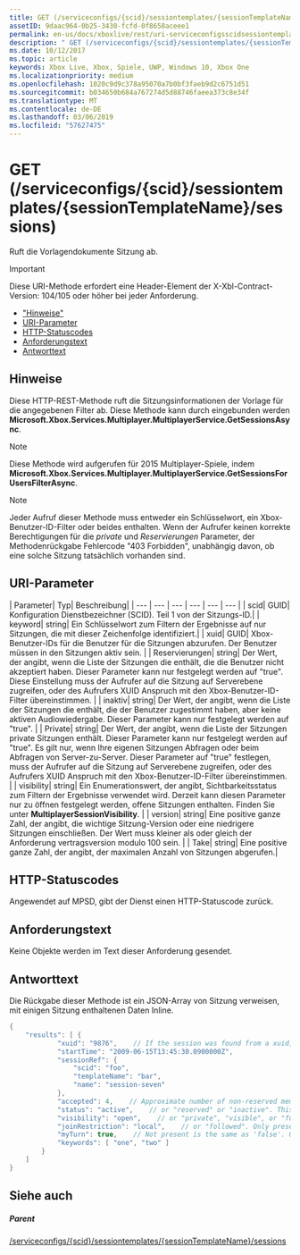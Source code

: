 ```yaml
---
title: GET (/serviceconfigs/{scid}/sessiontemplates/{sessionTemplateName}/sessions)
assetID: 9daac964-0b25-3430-fcfd-0f8658aceee1
permalink: en-us/docs/xboxlive/rest/uri-serviceconfigsscidsessiontemplatessessiontemplatenamesessionsget.html
description: " GET (/serviceconfigs/{scid}/sessiontemplates/{sessionTemplateName}/sessions)"
ms.date: 10/12/2017
ms.topic: article
keywords: Xbox Live, Xbox, Spiele, UWP, Windows 10, Xbox One
ms.localizationpriority: medium
ms.openlocfilehash: 1020c9d9c378a95070a7b0bf3faeb9d2c6751d51
ms.sourcegitcommit: b034650b684a767274d5d88746faeea373c8e34f
ms.translationtype: MT
ms.contentlocale: de-DE
ms.lasthandoff: 03/06/2019
ms.locfileid: "57627475"
---
```

# <a name="get-serviceconfigsscidsessiontemplatessessiontemplatenamesessions"></a>GET (/serviceconfigs/{scid}/sessiontemplates/{sessionTemplateName}/sessions)
Ruft die Vorlagendokumente Sitzung ab.

> [!IMPORTANT]
> Diese URI-Methode erfordert eine Header-Element der X-Xbl-Contract-Version: 104/105 oder höher bei jeder Anforderung.

  * ["Hinweise"](#ID4ET)
  * [URI-Parameter](#ID4EKB)
  * [HTTP-Statuscodes](#ID4EXB)
  * [Anforderungstext](#ID4EAC)
  * [Antworttext](#ID4EKC)

<a id="ID4ET"></a>


## <a name="remarks"></a>Hinweise

Diese HTTP-REST-Methode ruft die Sitzungsinformationen der Vorlage für die angegebenen Filter ab. Diese Methode kann durch eingebunden werden **Microsoft.Xbox.Services.Multiplayer.MultiplayerService.GetSessionsAsync**.


> [!NOTE] 
> Diese Methode wird aufgerufen für 2015 Multiplayer-Spiele, indem <b>Microsoft.Xbox.Services.Multiplayer.MultiplayerService.GetSessionsForUsersFilterAsync</b>.  



> [!NOTE] 
> Jeder Aufruf dieser Methode muss entweder ein Schlüsselwort, ein Xbox-Benutzer-ID-Filter oder beides enthalten. Wenn der Aufrufer keinen korrekte Berechtigungen für die <i>private</i> und <i>Reservierungen</i> Parameter, der Methodenrückgabe Fehlercode "403 Forbidden", unabhängig davon, ob eine solche Sitzung tatsächlich vorhanden sind.  


<a id="ID4EKB"></a>


## <a name="uri-parameters"></a>URI-Parameter

| Parameter| Typ| Beschreibung|
| --- | --- | --- | --- | --- | --- |
| scid| GUID| Konfiguration Dienstbezeichner (SCID). Teil 1 von der Sitzungs-ID.|
| keyword| string| Ein Schlüsselwort zum Filtern der Ergebnisse auf nur Sitzungen, die mit dieser Zeichenfolge identifiziert.|
| xuid| GUID| Xbox-Benutzer-IDs für die Benutzer für die Sitzungen abzurufen. Der Benutzer müssen in den Sitzungen aktiv sein. |
| Reservierungen| string| Der Wert, der angibt, wenn die Liste der Sitzungen die enthält, die die Benutzer nicht akzeptiert haben. Dieser Parameter kann nur festgelegt werden auf "true". Diese Einstellung muss der Aufrufer auf die Sitzung auf Serverebene zugreifen, oder des Aufrufers XUID Anspruch mit den Xbox-Benutzer-ID-Filter übereinstimmen. |
| inaktiv| string| Der Wert, der angibt, wenn die Liste der Sitzungen die enthält, die der Benutzer zugestimmt haben, aber keine aktiven Audiowiedergabe. Dieser Parameter kann nur festgelegt werden auf "true". |
| Private| string| Der Wert, der angibt, wenn die Liste der Sitzungen private Sitzungen enthält. Dieser Parameter kann nur festgelegt werden auf "true". Es gilt nur, wenn Ihre eigenen Sitzungen Abfragen oder beim Abfragen von Server-zu-Server. Dieser Parameter auf "true" festlegen, muss der Aufrufer auf die Sitzung auf Serverebene zugreifen, oder des Aufrufers XUID Anspruch mit den Xbox-Benutzer-ID-Filter übereinstimmen. |
| visibility| string| Ein Enumerationswert, der angibt, Sichtbarkeitsstatus zum Filtern der Ergebnisse verwendet wird. Derzeit kann diesen Parameter nur zu öffnen festgelegt werden, offene Sitzungen enthalten. Finden Sie unter <b>MultiplayerSessionVisibility</b>. |
| version| string| Eine positive ganze Zahl, der angibt, die wichtige Sitzung-Version oder eine niedrigere Sitzungen einschließen. Der Wert muss kleiner als oder gleich der Anforderung vertragsversion modulo 100 sein. |
| Take| string| Eine positive ganze Zahl, der angibt, der maximalen Anzahl von Sitzungen abgerufen.|

<a id="ID4EXB"></a>


## <a name="http-status-codes"></a>HTTP-Statuscodes
Angewendet auf MPSD, gibt der Dienst einen HTTP-Statuscode zurück.  
<a id="ID4EAC"></a>


## <a name="request-body"></a>Anforderungstext

Keine Objekte werden im Text dieser Anforderung gesendet.

<a id="ID4EKC"></a>


## <a name="response-body"></a>Antworttext

Die Rückgabe dieser Methode ist ein JSON-Array von Sitzung verweisen, mit einigen Sitzung enthaltenen Daten Inline.


```cpp
{
    "results": [ {
            "xuid": "9876",    // If the session was found from a xuid, that xuid.
            "startTime": "2009-06-15T13:45:30.0900000Z",
            "sessionRef": {
                "scid": "foo",
                "templateName": "bar",
                "name": "session-seven"
            },
            "accepted": 4,    // Approximate number of non-reserved members.
            "status": "active",    // or "reserved" or "inactive". This is the state of the user in the session, not the session itself. Only present if the session was found using a xuid.
            "visibility": "open",    // or "private", "visible", or "full"
            "joinRestriction": "local",    // or "followed". Only present if 'visibility' is "open" or "full" and the session has a join restriction.
            "myTurn": true,    // Not present is the same as 'false'. Only present if the session was found using a xuid.
            "keywords": [ "one", "two" ]
        }
    ]
}

```


<a id="ID4EUC"></a>


## <a name="see-also"></a>Siehe auch

<a id="ID4EWC"></a>


##### <a name="parent"></a>Parent

[/serviceconfigs/{scid}/sessiontemplates/{sessionTemplateName}/sessions](uri-serviceconfigsscidsessiontemplatessessiontemplatenamesessions.md)
